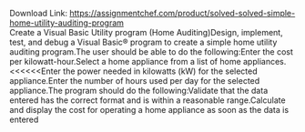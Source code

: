 Download Link: https://assignmentchef.com/product/solved-solved-simple-home-utility-auditing-program
<br>
Create a Visual Basic Utility program (Home Auditing)Design, implement, test, and debug a Visual Basic® program to create a simple home utility auditing program.The user should be able to do the following:Enter the cost per kilowatt-hour.Select a home appliance from a list of home appliances.&lt;&lt;&lt;&lt;&lt;&lt;Enter the power needed in kilowatts (kW) for the selected appliance.Enter the number of hours used per day for the selected appliance.The program should do the following:Validate that the data entered has the correct format and is within a reasonable range.Calculate and display the cost for operating a home appliance as soon as the data is entered